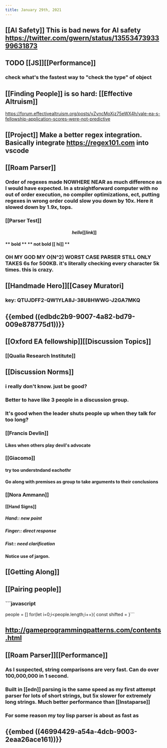 ```yaml
---
title: January 29th, 2021
---
```


## [[AI Safety]] This is bad news for AI safety https://twitter.com/gwern/status/1355347393399631873

## TODO [[JS]][[Performance]]
### check what's the fastest way to "check the type" of object

## [[Finding People]] is so hard: [[Effective Altruism]] 
https://forum.effectivealtruism.org/posts/yZyncMoXjz75eWX4h/yale-ea-s-fellowship-application-scores-were-not-predictive

## [[Project]] Make a better regex integration. Basically integrate https://regex101.com into vscode

## [[Roam Parser]]
### Order of regexes made NOWHERE NEAR as much difference as I would have expected. In a straightforward computer with no out of order execution, no compiler optimizations, ect, putting regexes in wrong order could slow you down by 10x. Here it slowed down by 1.9x, tops.

### [[Parser Test]]
#### $$hello [[link]]$$

#### ** bold ** ** not bold [[ hi]] **

### **OH MY GOD MY O(N^2) WORST CASE PARSER STILL ONLY TAKES 6s for 500KB**. it's literally checking every character 5k times. this is crazy.

## [[Handmade Hero]][[Casey Muratori]
### key: QTUJDFF2-QW1YLA8J-38U8HWWG-J2GA7MKQ

## {{embed ((edbdc2b9-9007-4a82-bd79-009e878775d1))}}

## [[Oxford EA fellowship]][[Discussion Topics]]
### [[Qualia Research Institute]]

## [[Discussion Norms]]
### i really don't know. just be good?

### Better to have like 3 people in a discussion group.

### It's good when the leader shuts people up when they talk for too long?

### [[Francis Devlin]]
#### Likes when others play devil's advocate

### [[Giacomo]]
#### try too understndand eachothr

#### Go along with premises as group to take arguments to their conclusions

### [[Nora Ammann]]
#### [[Hand Signs]]
##### Hand:: new point

##### Finger:: direct response

##### Fist:: need clarification

#### Notice use of jargon.

### 

## [[Getting Along]]

## [[Pairing people]]
### ```javascript
people = []
for(let i=0;i<people.length;i++){
  const shifted = 
}```

## http://gameprogrammingpatterns.com/contents.html

## [[Roam Parser]][[Performance]]
### As I suspected, string comparisons are very fast. Can do over 100,000,000 in 1 second.

### Built in [[edn]] parsing is the same speed as my first attempt parser for lots of short strings, but 5x slower for extremely long strings. Much better performance than [[Instaparse]]

### For some reason my toy lisp parser is about as fast as 

## {{embed ((46994429-a54a-4dcb-9003-2eaa26ace161))}}
